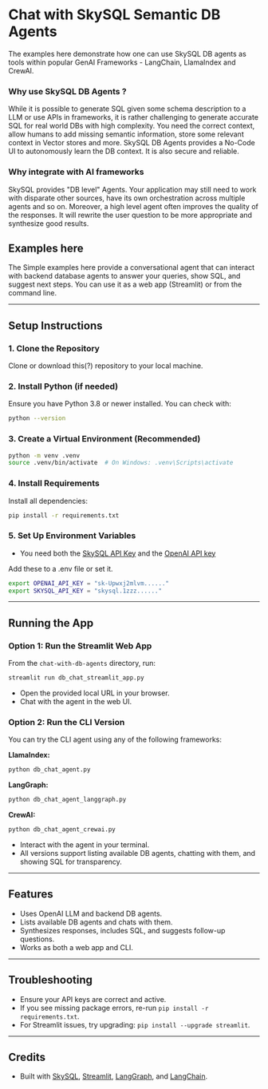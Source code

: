 # Chat with SkySQL Semantic DB Agents

The examples here demonstrate how one can use SkySQL DB agents as tools within popular GenAI Frameworks  - LangChain, LlamaIndex and CrewAI. 

### Why use SkySQL DB Agents ? 
While it is possible to generate SQL given some schema description to a LLM or use APIs in frameworks, it is rather challenging to generate accurate SQL for real world DBs with high complexity. You need the correct context, allow humans to add missing semantic information, store some relevant context in Vector stores and more. 
SkySQL DB Agents provides a No-Code UI to autonomously learn the DB context. It is also secure and reliable. 

### Why integrate with AI frameworks
SkySQL provides "DB level" Agents. Your application may still need to work with disparate other sources, have its own orchestration across multiple agents and so on. 
Moreover, a high level agent often improves the quality of the responses. It will rewrite the user question to be more appropriate and synthesize good results. 

## Examples here
The Simple examples here provide a conversational agent that can interact with backend database agents to answer your queries, show SQL, and suggest next steps. You can use it as a web app (Streamlit) or from the command line.

---

## Setup Instructions

### 1. Clone the Repository
Clone or download this(?) repository to your local machine.

### 2. Install Python (if needed)
Ensure you have Python 3.8 or newer installed. You can check with:
```sh
python --version
```

### 3. Create a Virtual Environment (Recommended)
```sh
python -m venv .venv
source .venv/bin/activate  # On Windows: .venv\Scripts\activate
```

### 4. Install Requirements
Install all dependencies:
```sh
pip install -r requirements.txt
```

### 5. Set Up Environment Variables
- You need both the [SkySQL API Key](https://app.skysql.com/user-profile/api-keys) and the [OpenAI API key](https://platform.openai.com/api-keys)

Add these to a .env file or set it. 

```sh
export OPENAI_API_KEY = "sk-Upwxj2mlvm......"
export SKYSQL_API_KEY = "skysql.1zzz......"
```

---

## Running the App

### Option 1: Run the Streamlit Web App
From the `chat-with-db-agents` directory, run:
```sh
streamlit run db_chat_streamlit_app.py
```
- Open the provided local URL in your browser.
- Chat with the agent in the web UI.

### Option 2: Run the CLI Version

You can try the CLI agent using any of the following frameworks:

**LlamaIndex:**
```sh
python db_chat_agent.py
```

**LangGraph:**
```sh
python db_chat_agent_langgraph.py
```

**CrewAI:**
```sh
python db_chat_agent_crewai.py
```

- Interact with the agent in your terminal.
- All versions support listing available DB agents, chatting with them, and showing SQL for transparency.

---

## Features
- Uses OpenAI LLM and backend DB agents.
- Lists available DB agents and chats with them.
- Synthesizes responses, includes SQL, and suggests follow-up questions.
- Works as both a web app and CLI.

---

## Troubleshooting
- Ensure your API keys are correct and active.
- If you see missing package errors, re-run `pip install -r requirements.txt`.
- For Streamlit issues, try upgrading: `pip install --upgrade streamlit`.

---

## Credits
- Built with [SkySQL](https://skysql.com), [Streamlit](https://streamlit.io/), [LangGraph](https://github.com/langchain-ai/langgraph), and [LangChain](https://github.com/langchain-ai/langchain). 